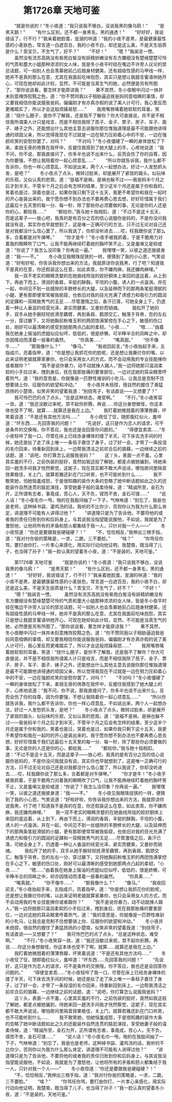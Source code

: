 # 　　第1726章 天地可鉴
　　“就是你说的！”冬小夜道：“我只说我不够白，没说我黑的像乌鸦！”
　　“是黑天鹅！”
　　“有什么区别，还不都一身黑毛，黑的通透！”
　　“好好好，我说错话了，行不行？”我亲着她脸蛋，宠溺的哄道：“我的小夜不是黑，是最健康最性感的小麦肤色，常言道一白遮百丑，我的小夜不白，却还是这么美，不是天生丽质是什么？乖宝贝，不生气了，好不？”
　　“不好！”
　　“嗯？”我闻言一愣。
　　虽然没有流苏高挑没有紫苑白皙没有妖精娇嫩没有东方腰细没有楚缘楚楚可怜的气质和墨大小姐那种浓浓的女人味，皆是冬小夜平时挂在嘴边不许旁人议论的禁忌话题，可一如别人也会羡慕她前凸后翘身材健美，还有超级性感的马甲线一样，她并不是真的那么在意，尤其在我面前吃味抱怨，其实只是想让我甜言蜜语哄她开心，可现在她却如此计较，显然，不可能是当真生气的她，必然便是另有所图了，“那你说说看，要怎样才能原谅我？”
　　果不其然，冬小夜眼中闪过一抹并未刻意掩饰狡黠之色，道：“你不赞同我以子相胁逼迫我爸妈同意咱俩的事情，却又要我相信你能说服我爸妈，偏偏刚才有亦真亦假的说了美人计可行，我心里反而更难踏实了，所以才会这般烦躁易怒……”
　　我用嘴唇噙着她软软的耳垂，笑道：“绕什么圈子，是你不了解我，还是我不了解你？你大可直接说，并不是不相信我所谓美人计只是戏言，而是不相信我除了孩子、金子、票子、房子、车子、面子、婊子之外，还能想出什么其他主意去说服你那位惟独道理是最不可能跟他讲得通的顽固父亲，所以觉得我现在不过就是一边在努力压抑着心中的不安，一边在强颜欢笑的安慰你罢了，对吗？”
　　“不对吗？”冬小夜僵硬了一瞬的身体放松了下来，柔弱无骨的倚靠在我怀中，反握住我搭到了她大腿上的手，心疼地说道：“我不问，你不说，那我直接问了，你多半也说不出来什么，反而会伤了你的自尊，因为你要强，不想让我陪着你一起心烦意乱……”
　　“所以你就告诉我，我什么都不告诉你，你也一样心烦意乱，不如说出来，两个人一起想办法，好过一人发愁抓头发，是吧？”
　　冬小夜点了点头，微转过脸来，却是展开了紧锁的眉头，似玩味的乐观，又似认真的悲观，道：“是福不是祸，是祸也躲不过——我爸妈半个月之后才到半天，不管半个月之后会有怎样的结果，至少这半个月还是属于你和我的，笑着也是过，哭着也是过，如果你我只剩下这十五天，我更不希望你和我在一起时的开心是装出来的，我宁愿你想不到办法也不要再费心思去想，好好珍惜属于我们这最后十五天里的每一分、每一秒，除了那些你必须要做的事，无论是你的人还是你的心，都给我……”
　　“都给你，”我与她十指相扣，道：“不过不是这十五天，而是这辈子——放心吧，我真的是有百分之百的信心说服你爸妈的，不是你没问我就没有说，其实你也早就想到了，这是唯一正确可行的方法，只不过无论对自己还是对我都没什么信心罢了，所以我说了，你却没听进去……哎，枉我跟你说了那么多，合着都是对牛弹琴。”
　　“你才是牛！”冬小夜手被我抓着，于是干脆用力对着我的眼睛吹了口气，让我不能再继续盯着她的胸坏笑不止，又是羞嗔又是抑或道：“你说了？我怎么没印象？你再说一遍。”
　　我嘿嘿一笑，以彼之道还施彼身道：“我——不。”
　　冬小夜见我眼珠捉狭的一转，便猜到了我的小心思，气笑说道：“好啦好啦，你告诉我你想出来的方法，我就原谅你说我黑，行了吧？知道我不是真的在意，你还假装这么在意，如此卖乖，你不嫌肉麻，我还嫌肉麻哩。”
　　我一双不老实的眼睛贪婪的在她曲线玲珑的姣好胴体上来回的逡巡着，从上到下，再由下而上，滑润的香肩，丰挺的酥胸，平坦的小腹，诱人的一点漩涡，并在一起，中间见不到一丝缝隙的丰腴修长的大腿，以及延伸而下的那两条笔挺滑腻的小腿，更有那即便常常被我偷窥，也依旧对我的目光充满了诱惑力和吸引力的圆润的足踝和一双精致秀气的玉足……尽管激情之后，香汗已落，可她全身上下，仍透着一种让人垂涎的经营光泽，紧实而健美，又曼妙而销魂。
　　我松开了她的手，双手从她手腕轻轻抚滑至藕臂，再到香肩、鹅颈交汇，触落于背脊，忽的左右一分，穿过腋下，又将她胸前粉堆玉积的两团饱满掌控在手心之下，敏感的伤口处，刚好可以最清晰的感受到她那两点凸起的柔韧，“小夜……”
　　“嗯……”由着我在她身上揩油的虎姐似应似哼，低低的，很是娇懒，可半睁半合的凤眸之中，却亦因情动而漾着一层春的盎然。
　　“你真美……”
　　“嘴真甜。”
　　“你不像牛……”
　　“那我像什么？”
　　“像马。”
　　“我收回前言，”冬小夜抬起手来，五指成爪，亮着指甲，道：“你是想让我抓花你的脸呢，还是想让我撕烂你的嘴，以此来证明老娘就算家暴你，也只会采用女人的方式，而不会动用我的专业技能捶你或者踹你？”
　　“我不是说你暴力，动不动就捶人踹人，”我一边将她那只温润柔软的小手拉过来，拽到身后，抚在我那胀痛的要害部位，一边对这她的耳朵眼里呼着热气，道：“我的意思是，你就像是一匹野性难驯的小牝马，让我总是克制不住想要骑上你、征服你的欲望和冲动。”
　　冬小夜并未扭捏，很自然的握住了勇猛昂扬的小楚南，似笑非笑的望着我道：“别绕弯子，有话直说——又想要了？”
　　我可怜巴巴的点了点头，“总是这种状态，难受啊。”
　　“不行，”冬小夜笑容一敛，道：“我还没歇过来呢，禁不起你折腾，再说……你这分身想做怪，你这本体也受不了啊，就算……就算还是我在上边。”
　　我盯着她微翘着的薄薄唇瓣，坏笑着说道：“不是还有其他方法吗……”
　　冬小夜怔了怔，随即面红似火，羞啐道：“坏东西……先回答我的问题！”
　　“先说好，这只是作为恋人的请求，可不是条件的交换哦，你不答应，我也还是会回答你问题的。”
　　“得便宜卖乖……”冬小夜轻啐了我一口，尽管在床上已经赤身裸体的搂了半天，可下床去洗手间的时候，她还是扯了走了床上唯一一条毯子裹住了身子，过了好一会，才带了一条投湿的毛巾回来，待重新回到床上，一边帮我清洁之前欢合后的狼藉，一边继续之前的话题，道：“说吧，你打算怎么说服我爸妈？”
　　这丫头，表面一点不羞，心里其实羞的不行，之前伪装的挺好，竟然如我这般了解她，都差点被她骗到，待她来回一趟洗手间我才恍然察觉，这妮子，现在其实都不敢大声说话，哪怕房间里隔音效果极佳，关上门，就算若雅还趴在门口听房，也不可能听到什么……
　　我不敢笑她，怕她恼羞成怒，于是很知趣的装作大条的忽略了她中断话题如此之久的还能装作自然连贯的尴尬演技，享受她妻子般的温柔侍候，道：“精诚所至，金石为开，正所谓有志者，事竟成，苦心人，天不负，锲而不舍，金石可镂……”
　　“说人话！”冬小夜毛巾一甩，啪的在我股间抽了一下子，气咻咻道：“别忘了，我爸也是老师，这种掉书袋、灌鸡汤的话，我听的不比你少，否则你以为我为什么那么肯定，讲道理不可能有人讲得过他？”
　　“讲道理只是为了告诉他，不要将他的或者我的责任归咎到你和后妈身上，与其说我没指望能说服他，不如说，我就是为了激怒他，让他将所有的矛盾和怒火都集结于我一人，只针对我一个人——”
　　冬小夜惊道：“你还是要跟我爸硬碰硬？！”
　　“不，恰恰相反，”我伸出三根手指，道：“我对付你爸的策略是，一求，二跪，三不要脸。”
　　“啥？”
　　“你骂任你骂，要打由你打，一片孝心来感化，用实际行动向他证明，我楚南，既当得了儿子，也当得了孙子！”我一脸认真的望着冬小夜，道：“不是装的，天地可鉴。”

　　第1726章 天地可鉴
　　“就是你说的！”冬小夜道：“我只说我不够白，没说我黑的像乌鸦！”
　　“是黑天鹅！”
　　“有什么区别，还不都一身黑毛，黑的通透！”
　　“好好好，我说错话了，行不行？”我亲着她脸蛋，宠溺的哄道：“我的小夜不是黑，是最健康最性感的小麦肤色，常言道一白遮百丑，我的小夜不白，却还是这么美，不是天生丽质是什么？乖宝贝，不生气了，好不？”
　　“不好！”
　　“嗯？”我闻言一愣。
　　虽然没有流苏高挑没有紫苑白皙没有妖精娇嫩没有东方腰细没有楚缘楚楚可怜的气质和墨大小姐那种浓浓的女人味，皆是冬小夜平时挂在嘴边不许旁人议论的禁忌话题，可一如别人也会羡慕她前凸后翘身材健美，还有超级性感的马甲线一样，她并不是真的那么在意，尤其在我面前吃味抱怨，其实只是想让我甜言蜜语哄她开心，可现在她却如此计较，显然，不可能是当真生气的她，必然便是另有所图了，“那你说说看，要怎样才能原谅我？”
　　果不其然，冬小夜眼中闪过一抹并未刻意掩饰狡黠之色，道：“你不赞同我以子相胁逼迫我爸妈同意咱俩的事情，却又要我相信你能说服我爸妈，偏偏刚才有亦真亦假的说了美人计可行，我心里反而更难踏实了，所以才会这般烦躁易怒……”
　　我用嘴唇噙着她软软的耳垂，笑道：“绕什么圈子，是你不了解我，还是我不了解你？你大可直接说，并不是不相信我所谓美人计只是戏言，而是不相信我除了孩子、金子、票子、房子、车子、面子、婊子之外，还能想出什么其他主意去说服你那位惟独道理是最不可能跟他讲得通的顽固父亲，所以觉得我现在不过就是一边在努力压抑着心中的不安，一边在强颜欢笑的安慰你罢了，对吗？”
　　“不对吗？”冬小夜僵硬了一瞬的身体放松了下来，柔弱无骨的倚靠在我怀中，反握住我搭到了她大腿上的手，心疼地说道：“我不问，你不说，那我直接问了，你多半也说不出来什么，反而会伤了你的自尊，因为你要强，不想让我陪着你一起心烦意乱……”
　　“所以你就告诉我，我什么都不告诉你，你也一样心烦意乱，不如说出来，两个人一起想办法，好过一人发愁抓头发，是吧？”
　　冬小夜点了点头，微转过脸来，却是展开了紧锁的眉头，似玩味的乐观，又似认真的悲观，道：“是福不是祸，是祸也躲不过——我爸妈半个月之后才到半天，不管半个月之后会有怎样的结果，至少这半个月还是属于你和我的，笑着也是过，哭着也是过，如果你我只剩下这十五天，我更不希望你和我在一起时的开心是装出来的，我宁愿你想不到办法也不要再费心思去想，好好珍惜属于我们这最后十五天里的每一分、每一秒，除了那些你必须要做的事，无论是你的人还是你的心，都给我……”
　　“都给你，”我与她十指相扣，道：“不过不是这十五天，而是这辈子——放心吧，我真的是有百分之百的信心说服你爸妈的，不是你没问我就没有说，其实你也早就想到了，这是唯一正确可行的方法，只不过无论对自己还是对我都没什么信心罢了，所以我说了，你却没听进去……哎，枉我跟你说了那么多，合着都是对牛弹琴。”
　　“你才是牛！”冬小夜手被我抓着，于是干脆用力对着我的眼睛吹了口气，让我不能再继续盯着她的胸坏笑不止，又是羞嗔又是抑或道：“你说了？我怎么没印象？你再说一遍。”
　　我嘿嘿一笑，以彼之道还施彼身道：“我——不。”
　　冬小夜见我眼珠捉狭的一转，便猜到了我的小心思，气笑说道：“好啦好啦，你告诉我你想出来的方法，我就原谅你说我黑，行了吧？知道我不是真的在意，你还假装这么在意，如此卖乖，你不嫌肉麻，我还嫌肉麻哩。”
　　我一双不老实的眼睛贪婪的在她曲线玲珑的姣好胴体上来回的逡巡着，从上到下，再由下而上，滑润的香肩，丰挺的酥胸，平坦的小腹，诱人的一点漩涡，并在一起，中间见不到一丝缝隙的丰腴修长的大腿，以及延伸而下的那两条笔挺滑腻的小腿，更有那即便常常被我偷窥，也依旧对我的目光充满了诱惑力和吸引力的圆润的足踝和一双精致秀气的玉足……尽管激情之后，香汗已落，可她全身上下，仍透着一种让人垂涎的经营光泽，紧实而健美，又曼妙而销魂。
　　我松开了她的手，双手从她手腕轻轻抚滑至藕臂，再到香肩、鹅颈交汇，触落于背脊，忽的左右一分，穿过腋下，又将她胸前粉堆玉积的两团饱满掌控在手心之下，敏感的伤口处，刚好可以最清晰的感受到她那两点凸起的柔韧，“小夜……”
　　“嗯……”由着我在她身上揩油的虎姐似应似哼，低低的，很是娇懒，可半睁半合的凤眸之中，却亦因情动而漾着一层春的盎然。
　　“你真美……”
　　“嘴真甜。”
　　“你不像牛……”
　　“那我像什么？”
　　“像马。”
　　“我收回前言，”冬小夜抬起手来，五指成爪，亮着指甲，道：“你是想让我抓花你的脸呢，还是想让我撕烂你的嘴，以此来证明老娘就算家暴你，也只会采用女人的方式，而不会动用我的专业技能捶你或者踹你？”
　　“我不是说你暴力，动不动就捶人踹人，”我一边将她那只温润柔软的小手拉过来，拽到身后，抚在我那胀痛的要害部位，一边对这她的耳朵眼里呼着热气，道：“我的意思是，你就像是一匹野性难驯的小牝马，让我总是克制不住想要骑上你、征服你的欲望和冲动。”
　　冬小夜并未扭捏，很自然的握住了勇猛昂扬的小楚南，似笑非笑的望着我道：“别绕弯子，有话直说——又想要了？”
　　我可怜巴巴的点了点头，“总是这种状态，难受啊。”
　　“不行，”冬小夜笑容一敛，道：“我还没歇过来呢，禁不起你折腾，再说……你这分身想做怪，你这本体也受不了啊，就算……就算还是我在上边。”
　　我盯着她微翘着的薄薄唇瓣，坏笑着说道：“不是还有其他方法吗……”
　　冬小夜怔了怔，随即面红似火，羞啐道：“坏东西……先回答我的问题！”
　　“先说好，这只是作为恋人的请求，可不是条件的交换哦，你不答应，我也还是会回答你问题的。”
　　“得便宜卖乖……”冬小夜轻啐了我一口，尽管在床上已经赤身裸体的搂了半天，可下床去洗手间的时候，她还是扯了走了床上唯一一条毯子裹住了身子，过了好一会，才带了一条投湿的毛巾回来，待重新回到床上，一边帮我清洁之前欢合后的狼藉，一边继续之前的话题，道：“说吧，你打算怎么说服我爸妈？”
　　这丫头，表面一点不羞，心里其实羞的不行，之前伪装的挺好，竟然如我这般了解她，都差点被她骗到，待她来回一趟洗手间我才恍然察觉，这妮子，现在其实都不敢大声说话，哪怕房间里隔音效果极佳，关上门，就算若雅还趴在门口听房，也不可能听到什么……
　　我不敢笑她，怕她恼羞成怒，于是很知趣的装作大条的忽略了她中断话题如此之久的还能装作自然连贯的尴尬演技，享受她妻子般的温柔侍候，道：“精诚所至，金石为开，正所谓有志者，事竟成，苦心人，天不负，锲而不舍，金石可镂……”
　　“说人话！”冬小夜毛巾一甩，啪的在我股间抽了一下子，气咻咻道：“别忘了，我爸也是老师，这种掉书袋、灌鸡汤的话，我听的不比你少，否则你以为我为什么那么肯定，讲道理不可能有人讲得过他？”
　　“讲道理只是为了告诉他，不要将他的或者我的责任归咎到你和后妈身上，与其说我没指望能说服他，不如说，我就是为了激怒他，让他将所有的矛盾和怒火都集结于我一人，只针对我一个人——”
　　冬小夜惊道：“你还是要跟我爸硬碰硬？！”
　　“不，恰恰相反，”我伸出三根手指，道：“我对付你爸的策略是，一求，二跪，三不要脸。”
　　“啥？”
　　“你骂任你骂，要打由你打，一片孝心来感化，用实际行动向他证明，我楚南，既当得了儿子，也当得了孙子！”我一脸认真的望着冬小夜，道：“不是装的，天地可鉴。”
